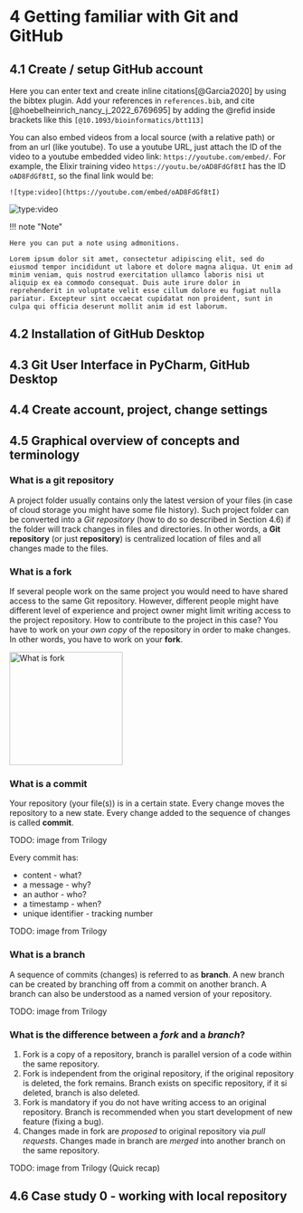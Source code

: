 # 4 Getting familiar with Git and GitHub

## 4.1 Create / setup GitHub account

Here you can enter text and create inline citations[@Garcia2020] by using the bibtex plugin. Add your references in `references.bib`, and cite [@hoebelheinrich_nancy_j_2022_6769695] by adding the @refid inside brackets like this `[@10.1093/bioinformatics/btt113]`

You can also embed videos from a local source (with a relative path) or from an url (like youtube). To use a youtube URL, 
just attach the ID of the video to a youtube embedded video link: `https://youtube.com/embed/`. For example, the Elixir training video `https://youtu.be/oAD8FdGf8tI` has the ID `oAD8FdGf8tI`, so the final link would be:

```
![type:video](https://youtube.com/embed/oAD8FdGf8tI)
```

![type:video](https://youtube.com/embed/oAD8FdGf8tI)

!!! note "Note"

    Here you can put a note using admonitions.

    Lorem ipsum dolor sit amet, consectetur adipiscing elit, sed do eiusmod tempor incididunt ut labore et dolore magna aliqua. Ut enim ad minim veniam, quis nostrud exercitation ullamco laboris nisi ut aliquip ex ea commodo consequat. Duis aute irure dolor in reprehenderit in voluptate velit esse cillum dolore eu fugiat nulla pariatur. Excepteur sint occaecat cupidatat non proident, sunt in culpa qui officia deserunt mollit anim id est laborum.


## 4.2 Installation of GitHub Desktop

## 4.3 Git User Interface in PyCharm, GitHub Desktop

## 4.4 Create account, project, change settings

## 4.5 Graphical overview of concepts and terminology

### What is a git repository

A project folder usually contains only the latest version of your files (in case of cloud storage you might have some file history). Such project folder can be converted into a *Git repository* (how to do so described in Section 4.6) if the folder will track changes in files and directories. In other words, a **Git repository** (or just **repository**) is centralized location of files and all changes made to the files.

### What is a fork

If several people work on the same project you would need to have shared access to the same Git repository. However, different people might have different level of experience and project owner might limit writing access to the project repository. How to contribute to the project in this case? You have to work on your *own copy* of the repository in order to make changes. In other words, you have to work on your **fork**.

<img src="../img/chapter_4/forking.png" alt="What is fork" width="200"/>

### What is a commit

Your repository (your file(s)) is in a certain state. Every change moves the repository to a new state. Every change added to the sequence of changes is called **commit**.

TODO: image from Trilogy

Every commit has:
- content - what?
- a message - why?
- an author - who?
- a timestamp - when?
- unique identifier - tracking number

TODO: image from Trilogy

### What is a branch

A sequence of commits (changes) is referred to as **branch**. A new branch can be created by branching off from a commit on another branch. A branch can also be understood as a named version of your repository.

TODO: image from Trilogy



### What is the difference between a *fork* and a *branch*?

1. Fork is a copy of a repository, branch is parallel version of a code within the same repository. 
2. Fork is independent from the original repository, if the original repository is deleted, the fork remains. Branch exists on specific repository, if it si deleted, branch is also deleted.
3. Fork is mandatory if you do not have writing access to an original repository. Branch is recommended when you start development of new feature (fixing a bug).
4. Changes made in fork are *proposed* to original repository via *pull requests*. Changes made in branch are *merged* into another branch on the same repository.

TODO: image from Trilogy (Quick recap)

## 4.6 Case study 0 - working with local repository